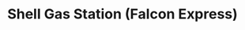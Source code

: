 ---
title: "Shell Gas Station (Falcon Express)"
url: /baytown/shell-gas-station-falcon-express/
shop: convenience
---